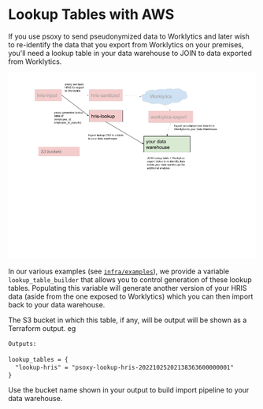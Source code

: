 # Lookup Tables with AWS

If you use psoxy to send pseudonymized data to Worklytics and later wish to re-identify the data
that  you export from Worklytics on your premises, you'll need a lookup table in your data warehouse
to JOIN to data exported from Worklytics.

![AWS data flow](./lookup-table-data-flow.png)

In our various examples (see [`infra/examples`](../../infra/examples)), we provide a variable
`lookup_table_builder` that allows you to control generation of these lookup tables. Populating this
variable will generate another version of your HRIS data (aside from the one exposed to Worklytics)
which you can then import back to your data warehouse.

The S3 bucket in which this table, if any, will be output will be shown as a Terraform output. eg

```shell
Outputs:

lookup_tables = {
  "lookup-hris" = "psoxy-lookup-hris-20221025202138363600000001"
}
```

Use the bucket name shown in your output to build import pipeline to your data warehouse.

